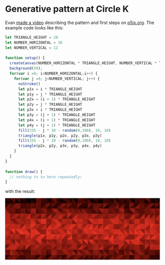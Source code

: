 # Generative pattern at Circle K

Evan [made a video](https://youtu.be/zwtpcwmTg7Q) describing the pattern and first steps on [p5js.org](https://p5js.org/). The example code looks like this:

``` js
let TRIANGLE_HEIGHT = 20
let NUMBER_HORIZONTAL = 30
let NUMBER_VERTICAL = 12

function setup() {
  createCanvas(NUMBER_HORIZONTAL * TRIANGLE_HEIGHT, NUMBER_VERTICAL * TRIANGLE_HEIGHT);
  background(50);
  for(var i =0; i<NUMBER_HORIZONTAL;i++) {
    for(var j =0; j<NUMBER_VERTICAL; j++) {
      noStroke()
      let p1x = i * TRIANGLE_HEIGHT
      let p1y = j * TRIANGLE_HEIGHT
      let p2x = (i + 1) * TRIANGLE_HEIGHT
      let p2y = j * TRIANGLE_HEIGHT
      let p3x = i * TRIANGLE_HEIGHT
      let p3y = (j + 1) * TRIANGLE_HEIGHT
      let p4x = (i + 1) * TRIANGLE_HEIGHT
      let p4y = (j + 1) * TRIANGLE_HEIGHT
      fill(255 - j * 10 - random(0,100), 10, 10)
      triangle(p1x, p1y, p2x, p2y, p3x, p3y)
      fill(255 - j * 10 - random(0,100), 10, 10)
      triangle(p2x, p2y, p3x, p3y, p4x, p4y)
    }
  }  
}

function draw() {
  // nothing to to here repeatedly;
}
```

with the result:

![art at Circle K](https://raw.githubusercontent.com/kreier/circle_k/main/result2.png)
